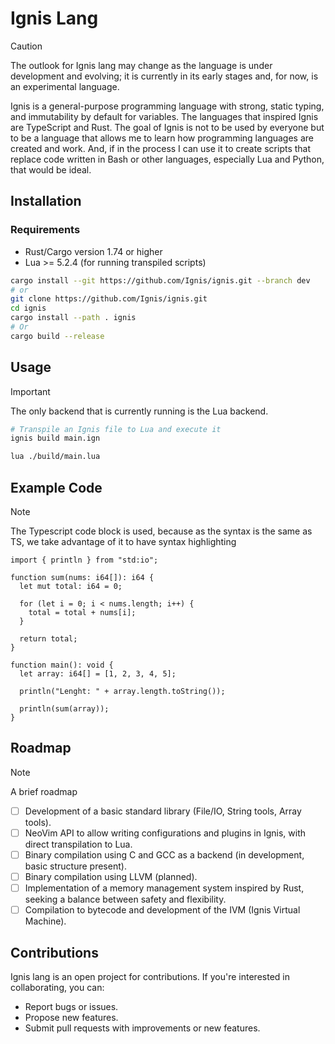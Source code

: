 # Ignis Lang

> [!CAUTION]
> The outlook for Ignis lang may change as the language is under development and evolving;
> it is currently in its early stages and, for now, is an experimental language.

Ignis is a general-purpose programming language with strong, static typing, and immutability by default for variables. 
The languages that inspired Ignis are TypeScript and Rust.
The goal of Ignis is not to be used by everyone but to be a language that allows me to learn how programming languages
are created and work. And, if in the process I can use it to create scripts that replace code written in Bash or other 
languages, especially Lua and Python, that would be ideal.

## Installation

### Requirements

- Rust/Cargo version 1.74 or higher
- Lua >= 5.2.4 (for running transpiled scripts) 

```bash
cargo install --git https://github.com/Ignis/ignis.git --branch dev
# or
git clone https://github.com/Ignis/ignis.git
cd ignis
cargo install --path . ignis
# Or
cargo build --release
```

## Usage

> [!IMPORTANT]
> The only backend that is currently running is the Lua backend.

```bash
# Transpile an Ignis file to Lua and execute it
ignis build main.ign

lua ./build/main.lua
```

## Example Code

> [!Note]
> The Typescript code block is used, because as the syntax is the same as TS, we take advantage of
> it to have syntax highlighting 

```ignis
import { println } from "std:io";

function sum(nums: i64[]): i64 {
  let mut total: i64 = 0;

  for (let i = 0; i < nums.length; i++) {
    total = total + nums[i];
  }

  return total;
}

function main(): void {
  let array: i64[] = [1, 2, 3, 4, 5];

  println("Lenght: " + array.length.toString());

  println(sum(array));
}
```

## Roadmap

> [!NOTE]
> A brief roadmap

- [ ] Development of a basic standard library (File/IO, String tools, Array tools).
- [ ] NeoVim API to allow writing configurations and plugins in Ignis, with direct transpilation to Lua.
- [ ] Binary compilation using C and GCC as a backend (in development, basic structure present).
- [ ] Binary compilation using LLVM (planned).
- [ ] Implementation of a memory management system inspired by Rust, seeking a balance between safety and flexibility.
- [ ] Compilation to bytecode and development of the IVM (Ignis Virtual Machine).

## Contributions

Ignis lang is an open project for contributions. If you're interested in collaborating, you can:

- Report bugs or issues.
- Propose new features.
- Submit pull requests with improvements or new features.

